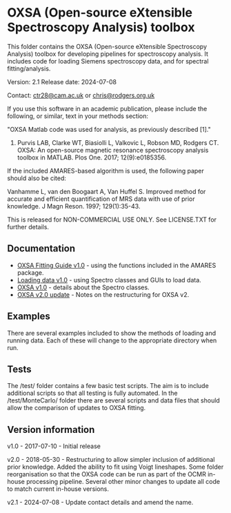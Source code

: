 # OXSA (Open-source eXtensible Spectroscopy Analysis) toolbox
This folder contains the OXSA (Open-source eXtensible Spectroscopy Analysis) toolbox for developing pipelines for spectroscopy analysis. It includes code for loading Siemens spectroscopy data, and for spectral fitting/analysis.

Version: 2.1
Release date: 2024-07-08

Contact: ctr28@cam.ac.uk or chris@rodgers.org.uk

If you use this software in an academic publication, please include the following, or similar, text in your methods section:

"OXSA Matlab code was used for analysis, as previously described [1]."

1.	Purvis LAB, Clarke WT, Biasiolli L, Valkovic L, Robson MD, Rodgers CT. OXSA: An open-source magnetic resonance spectroscopy analysis toolbox in MATLAB. Plos One. 2017; 12(9):e0185356.

If the included AMARES-based algorithm is used, the following paper should also be cited:

Vanhamme L, van den Boogaart A, Van Huffel S. Improved method for accurate and efficient quantification of MRS data with use of prior knowledge. J Magn Reson. 1997; 129(1):35-43.

This is released for NON-COMMERCIAL USE ONLY. See LICENSE.TXT for further details.

## Documentation

- [OXSA Fitting Guide v1.0](./documentation/OXSA%20Fitting%20Guide%20v1.0.pdf) - using the functions included in the AMARES package.
- [Loading data v1.0](./documentation/Loading%20data%20v1.pdf) - using Spectro classes and GUIs to load data.
- [OXSA v1.0](./documentation/OXSA%20v1.pdf) - details about the Spectro classes.
- [OXSA v2.0 update](./documentation/OXSA%20v2%20update.pdf) - Notes on the restructuring for OXSA v2.


## Examples

There are several examples included to show the methods of loading and running data. 
Each of these will change to the appropriate directory when run.

## Tests

The /test/ folder contains a few basic test scripts. The aim is to include additional scripts so that all testing is fully automated.
In the /test/MonteCarlo/ folder there are several scripts and data files that should allow the comparison of updates to OXSA fitting.

## Version information

v1.0 - 2017-07-10 - Initial release

v2.0 - 2018-05-30 - Restructuring to allow simpler inclusion of additional prior knowledge. Added the ability to fit using Voigt lineshapes.
					Some folder reorganisation so that the OXSA code can be run as part of the OCMR in-house processing pipeline. Several other
					minor changes to update all code to match current in-house versions.

v2.1 - 2024-07-08 - Update contact details and amend the name.

